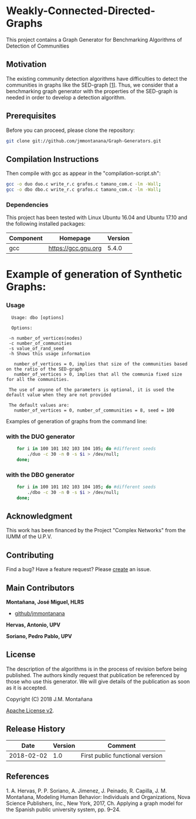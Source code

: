 # Weakly-Connected-Directed-Graphs
This project contains a Graph Generator for Benchmarking Algorithms of Detection of Communities

## Motivation 
The existing community detection algorithms have difficulties to detect the communities in graphs like the SED-graph [[1]](#ref1).
Thus, we consider that a benchmarking graph generator with the properties of the SED-graph 
is needed in order to develop a detection algorithm. 

## Prerequisites
Before you can proceed, please clone the repository:

  ```bash
  git clone git://github.com/jmmontanana/Graph-Generators.git
  ```

## Compilation Instructions
Then compile with gcc as appear in the "compilation-script.sh":

  ```bash
  gcc -o duo duo.c write_r.c grafos.c tamano_com.c -lm -Wall;
  gcc -o dbo dbo.c write_r.c grafos.c tamano_com.c -lm -Wall;
  ```
 
### Dependencies
This project has been tested with Linux Ubuntu 16.04 and Ubuntu 17.10  and the following installed packages:

| Component        | Homepage                 | Version   |
|----------------- |------------------------  |---------  |
| gcc              | https://gcc.gnu.org      | 5.4.0     | 
 
# Example of generation of Synthetic Graphs:

### Usage

```
  Usage: dbo [options] 
  
  Options:
 
 -n number_of_vertices(nodes) 
 -c number_of_communities 
 -s value_of_rand_seed
 -h Shows this usage information

   number_of_vertices = 0, implies that size of the communities based on the ratio of the SED-graph
   number_of_vertices > 0, implies that all the communia fixed size for all the communities.

 The use of anyone of the parameters is optional, it is used the default value when they are not provided

 The default values are:
   number_of_vertices = 0, number_of_communities = 8, seed = 100
```

Examples of generation of graphs from the command line:

### with the DUO generator
```bash 
	for i in 100 101 102 103 104 105; do #different seeds
		./duo -c 30 -n 0 -s $i > /dev/null; 
	done;
```
### with the DBO generator

```bash
	for i in 100 101 102 103 104 105; do #different seeds
		./dbo -c 30 -n 0 -s $i > /dev/null; 
	done;
``` 

## Acknowledgment 
This work has been financed by the Project "Complex Networks" from the IUMM of the U.P.V.

## Contributing
Find a bug? Have a feature request?
Please [create](https://github.com/jmmontanana/Graph-Generators/issues) an issue.

## Main Contributors
**Montañana, José Miguel, HLRS**
+ [github/jmmontanana](https://github.com/jmmontanana)

**Hervas, Antonio, UPV**

**Soriano, Pedro Pablo, UPV**

## License
The description of the algorithms is in the process of revision before being published.
The authors kindly request that publication be referenced by those who use this generator.
We will give details of the publication as soon as it is accepted.

Copyright (C) 2018 J.M. Montañana

[Apache License v2](LICENSE).

## Release History
| Date        | Version | Comment          |
| ----------- | ------- | ---------------- |
| 2018-02-02  | 1.0     | First public functional version | 

## References
  <a name="ref1"></a>1. A. Hervas, P. P. Soriano, A. Jimenez, J. Peinado, R. Capilla, J. M. Montañana, 
  Modeling Human Behavior: Individuals and Organizations, Nova Science Publishers, Inc., New York, 2017, Ch. 
  Applying a graph model for the Spanish public university system, pp. 9–24.
